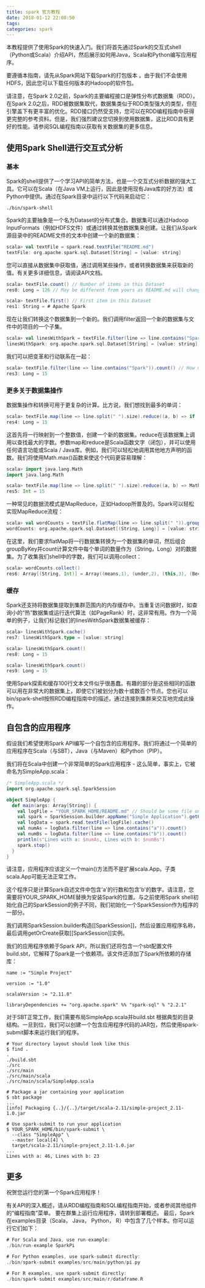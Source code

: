 ```yaml
---
title: spark 官方教程
date: 2018-01-12 22:08:50
tags:
categories: spark
---
```



本教程提供了使用Spark的快速入门。我们将首先通过Spark的交互式shell（Python或Scala）介绍API，然后展示如何用Java，Scala和Python编写应用程序。

要遵循本指南，请先从Spark网站下载Spark的打包版本 。由于我们不会使用HDFS，因此您可以下载任何版本的Hadoop的软件包。

请注意，在Spark 2.0之前，Spark的主要编程接口是弹性分布式数据集（RDD）。在Spark 2.0之后，RDD被数据集取代，数据集类似于RDD类型强大的类型，但在引擎盖下有更丰富的优化。RDD接口仍然受支持，您可以在RDD编程指南中获得更完整的参考资料。但是，我们强烈建议您切换到使用数据集，这比RDD具有更好的性能。请参阅SQL编程指南以获取有关数据集的更多信息。

## 使用Spark Shell进行交互式分析
### 基本
Spark的shell提供了一个学习API的简单方法，也是一个交互式分析数据的强大工具。它可以在Scala（在Java VM上运行，因此是使用现有Java库的好方法）或Python中提供。通过在Spark目录中运行以下代码来启动它：

```
./bin/spark-shell
```

Spark的主要抽象是一个名为Dataset的分布式集合。数据集可以通过Hadoop InputFormats（例如HDFS文件）或通过转换其他数据集来创建。让我们从Spark源目录中的README文件的文本中创建一个新的数据集：

```scala
scala> val textFile = spark.read.textFile("README.md")
textFile: org.apache.spark.sql.Dataset[String] = [value: string]
```

您可以直接从数据集中获取值，通过调用某些操作，或者转换数据集来获取新的值。有关更多详细信息，请阅读API文档。

```scala
scala> textFile.count() // Number of items in this Dataset
res0: Long = 126 // May be different from yours as README.md will change over time, similar to other outputs

scala> textFile.first() // First item in this Dataset
res1: String = # Apache Spark
```

现在让我们转换这个数据集到一个新的。我们调用filter返回一个新的数据集与文件中的项目的一个子集。

```scala
scala> val linesWithSpark = textFile.filter(line => line.contains("Spark"))
linesWithSpark: org.apache.spark.sql.Dataset[String] = [value: string]
```
我们可以把变革和行动联系在一起：

```scala
scala> textFile.filter(line => line.contains("Spark")).count() // How many lines contain "Spark"?
res3: Long = 15
```

### 更多关于数据集操作
数据集操作和转换可用于更复杂的计算。比方说，我们想找到最多的单词：

```scala
scala> textFile.map(line => line.split(" ").size).reduce((a, b) => if (a > b) a else b)
res4: Long = 15
```
这首先将一行映射到一个整数值，创建一个新的数据集。reduce在该数据集上调用以查找最大的字数。参数map和reduce是Scala函数文字（闭包），并可以使用任何语言功能或Scala / Java库。例如，我们可以轻松地调用其他地方声明的函数。我们将使用Math.max()函数来使这个代码更容易理解：

```scala
scala> import java.lang.Math
import java.lang.Math

scala> textFile.map(line => line.split(" ").size).reduce((a, b) => Math.max(a, b))
res5: Int = 15
```
一种常见的数据流模式是MapReduce，正如Hadoop所普及的。Spark可以轻松实现MapReduce流程：

```scala
scala> val wordCounts = textFile.flatMap(line => line.split(" ")).groupByKey(identity).count()
wordCounts: org.apache.spark.sql.Dataset[(String, Long)] = [value: string, count(1): bigint]
```

在这里，我们要求flatMap将一行数据集转换为一个数据集的单词，然后组合groupByKey并count计算文件中每个单词的数量作为（String，Long）对的数据集。为了收集我们shell中的字数，我们可以调用collect：

```scala
scala> wordCounts.collect()
res6: Array[(String, Int)] = Array((means,1), (under,2), (this,3), (Because,1), (Python,2), (agree,1), (cluster.,1), ...)
```

### 缓存
Spark还支持将数据集提取到集群范围内的内存缓存中。当重复访问数据时，如查询小的“热”数据集或运行迭代算法（如PageRank）时，这非常有用。作为一个简单的例子，让我们标记我们的linesWithSpark数据集被缓存：

```scala
scala> linesWithSpark.cache()
res7: linesWithSpark.type = [value: string]

scala> linesWithSpark.count()
res8: Long = 15

scala> linesWithSpark.count()
res9: Long = 15
```

使用Spark探索和缓存100行文本文件似乎很愚蠢。有趣的部分是这些相同的函数可以用在非常大的数据集上，即使它们被划分为数十或数百个节点。您也可以bin/spark-shell按照RDD编程指南中的描述，通过连接到集群来交互地完成此操作。

## 自包含的应用程序
假设我们希望使用Spark API编写一个自包含的应用程序。我们将通过一个简单的应用程序在Scala（与SBT），Java（与Maven）和Python（PIP）。

我们将在Scala中创建一个非常简单的Spark应用程序 - 这么简单，事实上，它被命名为SimpleApp.scala：

```scala
/* SimpleApp.scala */
import org.apache.spark.sql.SparkSession

object SimpleApp {
  def main(args: Array[String]) {
    val logFile = "YOUR_SPARK_HOME/README.md" // Should be some file on your system
    val spark = SparkSession.builder.appName("Simple Application").getOrCreate()
    val logData = spark.read.textFile(logFile).cache()
    val numAs = logData.filter(line => line.contains("a")).count()
    val numBs = logData.filter(line => line.contains("b")).count()
    println(s"Lines with a: $numAs, Lines with b: $numBs")
    spark.stop()
  }
}
```
请注意，应用程序应该定义一个main()方法而不是扩展scala.App。子类scala.App可能无法正常工作。

这个程序只是计算Spark自述文件中包含'a'的行数和包含'b'的数字。请注意，您需要将YOUR_SPARK_HOME替换为安装Spark的位置。与之前使用Spark shell初始化自己的SparkSession的例子不同，我们初始化一个SparkSession作为程序的一部分。

我们调用SparkSession.builder构造[[SparkSession]]，然后设置应用程序名称，最后调用getOrCreate获取[[SparkSession]]实例。

我们的应用程序依赖于Spark API，所以我们还将包含一个sbt配置文件 build.sbt，它解释了Spark是一个依赖项。该文件还添加了Spark所依赖的存储库：

```
name := "Simple Project"

version := "1.0"

scalaVersion := "2.11.8"

libraryDependencies += "org.apache.spark" %% "spark-sql" % "2.2.1"
```

对于SBT正常工作，我们需要布局SimpleApp.scala并build.sbt 根据典型的目录结构。一旦到位，我们可以创建一个包含应用程序代码的JAR包，然后使用spark-submit脚本来运行我们的程序。

```
# Your directory layout should look like this
$ find .
.
./build.sbt
./src
./src/main
./src/main/scala
./src/main/scala/SimpleApp.scala

# Package a jar containing your application
$ sbt package
...
[info] Packaging {..}/{..}/target/scala-2.11/simple-project_2.11-1.0.jar

# Use spark-submit to run your application
$ YOUR_SPARK_HOME/bin/spark-submit \
  --class "SimpleApp" \
  --master local[4] \
  target/scala-2.11/simple-project_2.11-1.0.jar
...
Lines with a: 46, Lines with b: 23
```

## 更多
祝贺您运行您的第一个Spark应用程序！

有关API的深入概述，请从RDD编程指南和SQL编程指南开始，或者参阅其他组件的“编程指南”菜单。
要在群集上运行应用程序，请转到部署概述。
最后，Spark在examples目录（Scala， Java， Python， R）中包含了几个样本。你可以运行它们如下：

```scala
# For Scala and Java, use run-example:
./bin/run-example SparkPi

# For Python examples, use spark-submit directly:
./bin/spark-submit examples/src/main/python/pi.py

# For R examples, use spark-submit directly:
./bin/spark-submit examples/src/main/r/dataframe.R
```
